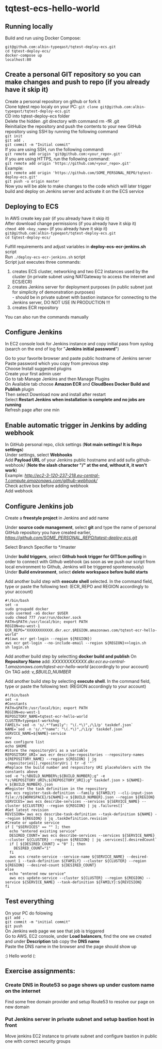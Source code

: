 tqtest-ecs-hello-world
======================
 
## Running locally

Build and run using Docker Compose:

`git@github.com:albin-typeqast/tqtest-deploy-ecs.git`  
`cd tqtest-deploy-ecs/`  
`docker-compose up`  
`localhost:80` 
    

## Create a personal GIT repository so you can make changes and push to repo (if you already have it skip it)
Create a personal repository on github or fork it  
Clone tqtest repo localy on your PC:
`git clone git@github.com:albin-typeqast/tqtest-deploy-ecs.git`  
CD into tqtest-deploy-ecs folder  
Delete the hidden .git directory with command rm -fR .git  
Reinitialize the repository and push the contents to your new GitHub repository using SSH by running the following command  
`git init`  
`git add .`  
`git commit -m "Initial commit"`  
If you are using SSH, run the following command:  
`git remote add origin 'git@github.com:<your_repo>.git'`  
If you are using HTTPS, run the following command:  
`git remote add origin 'https://github.com/<your_repo>.git'`  
Example:  
`git remote add origin 'https://github.com/SOME_PERSONAL_REPO/tqtest-deploy-ecs.git'`  
`git push -u origin master`  
Now you will be able to make changes to the code which will later trigger build and deploy on Jenkins server and activate it on the ECS service  


## Deploying to ECS

In AWS create key pair (if you already have it skip it)  
After download change permissions (if you already have it skip it)  
`chmod 400 <key_name>` (if you already have it skip it)  
`git@github.com:albin-typeqast/tqtest-deploy-ecs.git`  
`cd tqtest-deploy-ecs/`  

Fulfill requirements and adjust variables in **deploy-ecs-ecr-jenkins.sh** script  
Run `./deploy-ecs-ecr-jenkins.sh` script  
Script just executes three commands:  
  1. creates ECS cluster, networking and two EC2 instances used by the cluster (in private subnet using NATGateway to access the internet and ECS/ECR)  
  2. creates Jenkins server for deployment purposes (in public subnet just for simplicity of demonstration purposes)  
    - should be in private subnet with bastion instance for connecting to the Jenkins server, DO NOT USE IN PRODUCTION !!!  
  3. creates ECR repository  

You can also run the commands manually 


## Configure Jenkins
In EC2 console look for Jenkins instance and copy initial pass from syslog (search on the end of log for "**Jenkins initial password**")

Go to your favorite browser and paste public hostname of Jenkins server  
Paste password which you copy from previous step  
Choose Install suggested plugins  
Create your first admin user  
Go to tab Manage Jenkins and then Manage Plugins  
On Available tab choose **Amazon ECR** and **CloudBees Docker Build and Publish** plugin  
Then select Download now and install after restart  
Select **Restart Jenkins when installation is complete and no jobs are running**  
Refresh page after one min   


## Enable automatic trigger in Jenkins by adding webhook
In GitHub personal repo, click settings (**Not main settings! It is Repo settings**)  
Under settings, select **Webhooks**  
Add **Payload URL** of your Jenkins public hostname and add sufix github-webhook/ (**Note the slash character "/" at the end, without it, it won't work**)  
Example: *http://ec2-3-120-237-218.eu-central-1.compute.amazonaws.com/github-webhook/*    
Check active box before adding webhook  
Add webhook  


## Configure Jenkins job
Create a **freestyle project** in Jenkins and add name  

Under **source code management**, select **git** and type the name of personal GitHub repository you have created earlier, *https://github.com/SOME_PERSONAL_REPO/tqtest-deploy-ecs.git*  

Select Branch Specifier to */master  

Under **build triggers**, select **Github hook trigger for GITScm polling** in order to connect with Github webhook (as soon as we push our script from local environment to Github, Jenkins will be triggered sponteneously)  
Under **Build environment**, select **delete workspace before build starts**  

Add another build step with **execute shell** selected. In the command field, type or paste the following text: (ECR_REPO and REGION accordingly to your account)  

```
#!/bin/bash
set -x
sudo groupadd docker
sudo usermod -aG docker $USER
sudo chmod 777 /var/run/docker.sock
PATH=$PATH:/usr/local/bin; export PATH
REGION=eu-west-1
ECR_REPO="XXXXXXXXXXXX.dkr.ecr.$REGION.amazonaws.com/tqtest-ecr-hello-world"
#$(aws ecr get-login --region ${REGION})
aws ecr get-login --no-include-email --region ${REGION}>>login.sh
sh login.sh
```

Add another build step by selectting **docker build and publish**
On **Repository Name** add: *XXXXXXXXXXXX.dkr.ecr.eu-central-1.amazonaws.com/tqtest-ecr-hello-world* (accordingly to your account)  
On TAG add: *v_$BUILD_NUMBER*  

Add another build step by selecting **execute shell**. In the command field, type or paste the following text: (REGION accordingly to your account)  

```
#!/bin/bash
set -x
#Constants
PATH=$PATH:/usr/local/bin; export PATH
REGION=eu-west-1
REPOSITORY_NAME=tqtest-ecr-hello-world
CLUSTER=typeqast-workshop
FAMILY=`sed -n 's/.*"family": "\(.*\)",/\1/p' taskdef.json`
NAME=`sed -n 's/.*"name": "\(.*\)",/\1/p' taskdef.json`
SERVICE_NAME=${NAME}-service
env
aws configure list
echo $HOME
#Store the repositoryUri as a variable
REPOSITORY_URI=`aws ecr describe-repositories --repository-names ${REPOSITORY_NAME} --region ${REGION} | jq .repositories[].repositoryUri | tr -d '"'`
#Replace the build number and respository URI placeholders with the constants above
sed -e "s;%BUILD_NUMBER%;${BUILD_NUMBER};g" -e "s;%REPOSITORY_URI%;${REPOSITORY_URI};g" taskdef.json > ${NAME}-v_${BUILD_NUMBER}.json
#Register the task definition in the repository
aws ecs register-task-definition --family ${FAMILY} --cli-input-json file://${WORKSPACE}/${NAME}-v_${BUILD_NUMBER}.json --region ${REGION}
SERVICES=`aws ecs describe-services --services ${SERVICE_NAME} --cluster ${CLUSTER} --region ${REGION} | jq .failures[]`
#Get latest revision
REVISION=`aws ecs describe-task-definition --task-definition ${NAME} --region ${REGION} | jq .taskDefinition.revision`
#Create or update service
if [ "$SERVICES" == "" ]; then
  echo "entered existing service"
  DESIRED_COUNT=`aws ecs describe-services --services ${SERVICE_NAME} --cluster ${CLUSTER} --region ${REGION} | jq .services[].desiredCount`
  if [ ${DESIRED_COUNT} = "0" ]; then
    DESIRED_COUNT="1"
  fi
  aws ecs create-service --service-name ${SERVICE_NAME} --desired-count 1 --task-definition ${FAMILY} --cluster ${CLUSTER} --region ${REGION} --desired-count ${DESIRED_COUNT}
else
  echo "entered new service"
  aws ecs update-service --cluster ${CLUSTER} --region ${REGION} --service ${SERVICE_NAME} --task-definition ${FAMILY}:${REVISION}
fi
```

## Test everything
On your PC do folowing  
`git add .`  
`git commit -m "initial commit"`  
`git push`  
On Jenkins web page we see that job is triggered  
Go to AWS, EC2 console, under **Load balancers**, find the one we created and under **Description** tab copy the **DNS name**  
Paste the DNS name in the browser and the page should show up


  :) Hello world (:



## Exercise assignments:
### Create DNS in Route53 so page shows up under custom name on the internet    
Find some free domain provider and setup Route53 to resolve our page on new domain  
### Put Jenkins server in private subnet and setup bastion host in front  
Move jenkins EC2 instance to private subnet and configure bastion in public one with correct security groups
  
